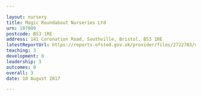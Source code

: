 ```yaml
---

layout: nursery
title: Magic Roundabout Nurseries Ltd
urn: 107009
postcode: BS3 1RE
address: 141 Coronation Road, Southville, Bristol, BS3 1RE
latestReportUrl: https://reports.ofsted.gov.uk/provider/files/2722703/urn/107009.pdf
teaching: 3
development: 0
leadership: 3
outcomes: 0
overall: 3
date: 10 August 2017

---
```

